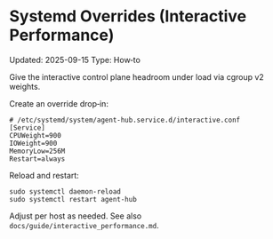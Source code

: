 # Systemd Overrides (Interactive Performance)
Updated: 2025-09-15
Type: How‑to

Give the interactive control plane headroom under load via cgroup v2 weights.

Create an override drop‑in:

```
# /etc/systemd/system/agent-hub.service.d/interactive.conf
[Service]
CPUWeight=900
IOWeight=900
MemoryLow=256M
Restart=always
```

Reload and restart:

```
sudo systemctl daemon-reload
sudo systemctl restart agent-hub
```

Adjust per host as needed. See also `docs/guide/interactive_performance.md`.
